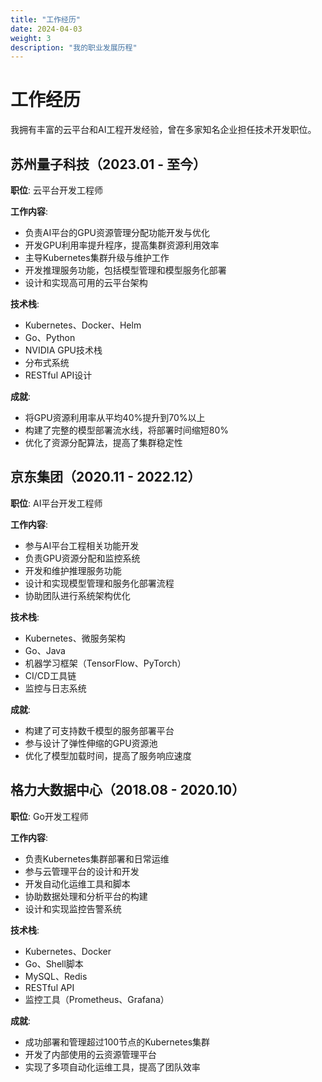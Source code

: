 ```yaml
---
title: "工作经历"
date: 2024-04-03
weight: 3
description: "我的职业发展历程"
---
```


# 工作经历

我拥有丰富的云平台和AI工程开发经验，曾在多家知名企业担任技术开发职位。

## 苏州量子科技（2023.01 - 至今）

**职位**: 云平台开发工程师

**工作内容**:
- 负责AI平台的GPU资源管理分配功能开发与优化
- 开发GPU利用率提升程序，提高集群资源利用效率
- 主导Kubernetes集群升级与维护工作
- 开发推理服务功能，包括模型管理和模型服务化部署
- 设计和实现高可用的云平台架构

**技术栈**:
- Kubernetes、Docker、Helm
- Go、Python
- NVIDIA GPU技术栈
- 分布式系统
- RESTful API设计

**成就**:
- 将GPU资源利用率从平均40%提升到70%以上
- 构建了完整的模型部署流水线，将部署时间缩短80%
- 优化了资源分配算法，提高了集群稳定性

## 京东集团（2020.11 - 2022.12）

**职位**: AI平台开发工程师

**工作内容**:
- 参与AI平台工程相关功能开发
- 负责GPU资源分配和监控系统
- 开发和维护推理服务功能
- 设计和实现模型管理和服务化部署流程
- 协助团队进行系统架构优化

**技术栈**:
- Kubernetes、微服务架构
- Go、Java
- 机器学习框架（TensorFlow、PyTorch）
- CI/CD工具链
- 监控与日志系统

**成就**:
- 构建了可支持数千模型的服务部署平台
- 参与设计了弹性伸缩的GPU资源池
- 优化了模型加载时间，提高了服务响应速度

## 格力大数据中心（2018.08 - 2020.10）

**职位**: Go开发工程师

**工作内容**:
- 负责Kubernetes集群部署和日常运维
- 参与云管理平台的设计和开发
- 开发自动化运维工具和脚本
- 协助数据处理和分析平台的构建
- 设计和实现监控告警系统

**技术栈**:
- Kubernetes、Docker
- Go、Shell脚本
- MySQL、Redis
- RESTful API
- 监控工具（Prometheus、Grafana）

**成就**:
- 成功部署和管理超过100节点的Kubernetes集群
- 开发了内部使用的云资源管理平台
- 实现了多项自动化运维工具，提高了团队效率 